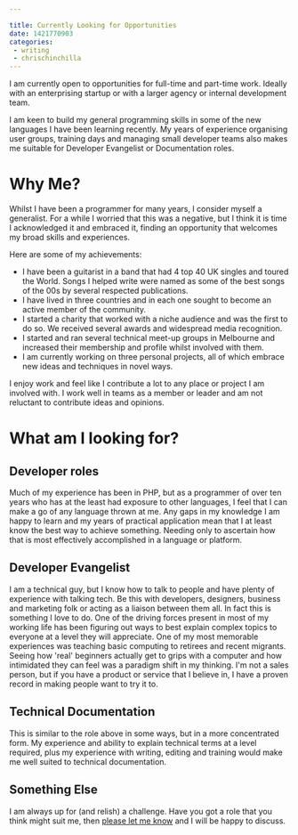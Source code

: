 ```yaml
---

title: Currently Looking for Opportunities
date: 1421770903
categories:
 - writing
 - chrischinchilla
---
```


I am currently open to opportunities for full-time and part-time work. Ideally with an enterprising startup or with a larger agency or internal development team.

I am keen to build my general programming skills in some of the new languages I have been learning recently. My years of experience organising user groups, training days and managing small developer teams also makes me suitable for Developer Evangelist or Documentation roles.

# Why Me?
Whilst I have been a programmer for many years, I consider myself a generalist. For a while I worried that this was a negative, but I think it is time I acknowledged it and embraced it, finding an opportunity that welcomes my broad skills and experiences.

Here are some of my achievements:
- I have been a guitarist in a band that had 4 top 40 UK singles and toured the World. Songs I helped write were named as some of the best songs of the 00s by several respected publications.
- I have lived in three countries and in each one sought to become an active member of the community.
- I started a charity that worked with a niche audience and was the first to do so. We received several awards and widespread media recognition.
- I started and ran several technical meet-up groups in Melbourne and increased their membership and profile whilst involved with them.
- I am currently working on three personal projects, all of which embrace new ideas and techniques in novel ways.

I enjoy work and feel like I contribute a lot to any place or project I am involved with. I work well in teams as a member or leader and am not reluctant to contribute ideas and opinions.

# What am I looking for?
## Developer roles
Much of my experience has been in PHP, but as a programmer of over ten years who has at the least had exposure to other languages, I feel that I can make a go of any language thrown at me. Any gaps in my knowledge I am happy to learn and my years of practical application mean that I at least know the best way to achieve something. Needing only to ascertain how that is most effectively accomplished in a language or platform.

## Developer Evangelist
I am a technical guy, but I know how to talk to people and have plenty of experience with talking tech. Be this with developers, designers, business and marketing folk or acting as a liaison between them all. In fact this is something I love to do. One of the driving forces present in most of my working life has been figuring out ways to best explain complex topics to everyone at a level they will appreciate. One of my most memorable experiences was teaching basic computing to retirees and recent migrants. Seeing how 'real' beginners actually get to grips with a computer and how intimidated they can feel was a paradigm shift in my thinking. I'm not a sales person, but if you have a product or service that I believe in, I have a proven record in making people want to try it to.

## Technical Documentation
This is similar to the role above in some ways, but in a more concentrated form. My experience and ability to explain technical terms at a level required, plus my experience with writing, editing and training would make me well suited to technical documentation.

## Something Else
I am always up for (and relish) a challenge. Have you got a role that you think might suit me, then [please let me know](mailto:chriswhward@gmail.com) and I will be happy to discuss.
